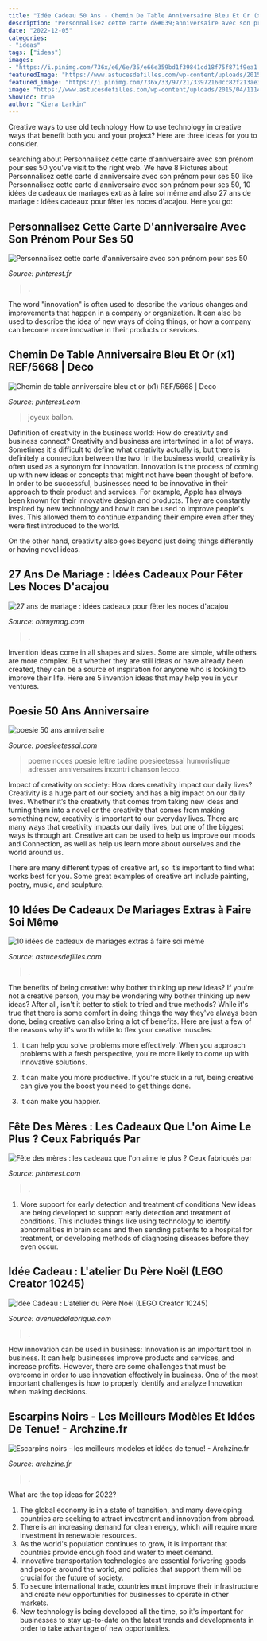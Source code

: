 ```yaml
---
title: "Idée Cadeau 50 Ans - Chemin De Table Anniversaire Bleu Et Or (x1) Ref/5668"
description: "Personnalisez cette carte d&#039;anniversaire avec son prénom pour ses 50"
date: "2022-12-05"
categories:
- "ideas"
tags: ["ideas"]
images:
- "https://i.pinimg.com/736x/e6/6e/35/e66e359bd1f39841cd18f75f871f9ea1.jpg"
featuredImage: "https://www.astucesdefilles.com/wp-content/uploads/2015/04/1114.jpg"
featured_image: "https://i.pinimg.com/736x/33/97/21/33972160cc82f213ae3d98b6a1d8dcd0.jpg"
image: "https://www.astucesdefilles.com/wp-content/uploads/2015/04/1114.jpg"
ShowToc: true
author: "Kiera Larkin"
---
```



Creative ways to use old technology
How to use technology in creative ways that benefit both you and your project? Here are three ideas for you to consider.

	

		
searching about Personnalisez cette carte d&#039;anniversaire avec son prénom pour ses 50 you've visit to the right web. We have 8 Pictures about Personnalisez cette carte d&#039;anniversaire avec son prénom pour ses 50 like Personnalisez cette carte d&#039;anniversaire avec son prénom pour ses 50, 10 idées de cadeaux de mariages extras à faire soi même and also 27 ans de mariage : idées cadeaux pour fêter les noces d&#039;acajou. Here you go:
		
    
## Personnalisez Cette Carte D&#039;anniversaire Avec Son Prénom Pour Ses 50

<img loading=lazy src="https://i.pinimg.com/736x/e6/6e/35/e66e359bd1f39841cd18f75f871f9ea1.jpg" onerror="this.onerror=null;this.src='https://tse4.mm.bing.net/th?id=OIP.lFP20_YzVBysHiLoq11A7QAAAA&amp;pid=15.1';" alt="Personnalisez cette carte d&#039;anniversaire avec son prénom pour ses 50">

_Source: pinterest.fr_

>. 

	

The word "innovation" is often used to describe the various changes and improvements that happen in a company or organization. It can also be used to describe the idea of new ways of doing things, or how a company can become more innovative in their products or services.

    
## Chemin De Table Anniversaire Bleu Et Or (x1) REF/5668 | Deco

<img loading=lazy src="https://i.pinimg.com/736x/67/29/07/672907f8c9fc8480f748a0bdea523b37.jpg" onerror="this.onerror=null;this.src='https://tse1.mm.bing.net/th?id=OIP.590DbCa8DULWdmglvIQcDwHaLH&amp;pid=15.1';" alt="Chemin de table anniversaire bleu et or (x1) REF/5668 | Deco">

_Source: pinterest.com_

>joyeux ballon. 

	

Definition of creativity in the business world: How do creativity and business connect?
Creativity and business are intertwined in a lot of ways. Sometimes it's difficult to define what creativity actually is, but there is definitely a connection between the two. 
In the business world, creativity is often used as a synonym for innovation. Innovation is the process of coming up with new ideas or concepts that might not have been thought of before. In order to be successful, businesses need to be innovative in their approach to their product and services. For example, Apple has always been known for their innovative design and products. They are constantly inspired by new technology and how it can be used to improve people's lives. This allowed them to continue expanding their empire even after they were first introduced to the world. 

On the other hand, creativity also goes beyond just doing things differently or having novel ideas.

    
## 27 Ans De Mariage : Idées Cadeaux Pour Fêter Les Noces D&#039;acajou

<img loading=lazy src="https://img.ohmymag.com/article/1280/couple/noces-d-acajou_dc0979cd94fd80d54254452c195e82e5f26b87c0.jpg" onerror="this.onerror=null;this.src='https://tse1.mm.bing.net/th?id=OIP.8Y1CD8xEjTuJkOAGpBFavgHaEK&amp;pid=15.1';" alt="27 ans de mariage : idées cadeaux pour fêter les noces d&#039;acajou">

_Source: ohmymag.com_

>. 

	

Invention ideas come in all shapes and sizes. Some are simple, while others are more complex. But whether they are still ideas or have already been created, they can be a source of inspiration for anyone who is looking to improve their life. Here are 5 invention ideas that may help you in your ventures.

    
## Poesie 50 Ans Anniversaire

<img loading=lazy src="http://www.poesieetessai.com/images/poesie-50-ans-anniversaire_1.jpg" onerror="this.onerror=null;this.src='https://tse3.mm.bing.net/th?id=OIP.fXFUMAKmpWbdzT3hVTfEfQHaKl&amp;pid=15.1';" alt="poesie 50 ans anniversaire">

_Source: poesieetessai.com_

>poeme noces poesie lettre tadine poesieetessai humoristique adresser anniversaires incontri chanson lecco. 

	

Impact of creativity on society: How does creativity impact our daily lives?
Creativity is a huge part of our society and has a big impact on our daily lives. Whether it’s the creativity that comes from taking new ideas and turning them into a novel or the creativity that comes from making something new, creativity is important to our everyday lives.
There are many ways that creativity impacts our daily lives, but one of the biggest ways is through art. Creative art can be used to help us improve our moods and Connection, as well as help us learn more about ourselves and the world around us.

There are many different types of creative art, so it’s important to find what works best for you. Some great examples of creative art include painting, poetry, music, and sculpture.

    
## 10 Idées De Cadeaux De Mariages Extras à Faire Soi Même

<img loading=lazy src="https://www.astucesdefilles.com/wp-content/uploads/2015/04/1114.jpg" onerror="this.onerror=null;this.src='https://tse3.mm.bing.net/th?id=OIP.6bRDjl68fB-EOQiqrIxgGAHaHc&amp;pid=15.1';" alt="10 idées de cadeaux de mariages extras à faire soi même">

_Source: astucesdefilles.com_

>. 

	

The benefits of being creative: why bother thinking up new ideas?
If you're not a creative person, you may be wondering why bother thinking up new ideas? After all, isn't it better to stick to tried and true methods? While it's true that there is some comfort in doing things the way they've always been done, being creative can also bring a lot of benefits. Here are just a few of the reasons why it's worth while to flex your creative muscles:
1. It can help you solve problems more effectively. When you approach problems with a fresh perspective, you're more likely to come up with innovative solutions.

2. It can make you more productive. If you're stuck in a rut, being creative can give you the boost you need to get things done.

3. It can make you happier.

    
## Fête Des Mères : Les Cadeaux Que L&#039;on Aime Le Plus ? Ceux Fabriqués Par

<img loading=lazy src="https://i.pinimg.com/736x/33/97/21/33972160cc82f213ae3d98b6a1d8dcd0.jpg" onerror="this.onerror=null;this.src='https://tse1.mm.bing.net/th?id=OIP.kIH9kLIoMGh-8MyuvprpngHaEK&amp;pid=15.1';" alt="Fête des mères : les cadeaux que l&#039;on aime le plus ? Ceux fabriqués par">

_Source: pinterest.com_

>. 

	

1) More support for early detection and treatment of conditions
New ideas are being developed to support early detection and treatment of conditions. This includes things like using technology to identify abnormalities in brain scans and then sending patients to a hospital for treatment, or developing methods of diagnosing diseases before they even occur.

    
## Idée Cadeau : L&#039;atelier Du Père Noël (LEGO Creator 10245)

<img loading=lazy src="http://www.avenuedelabrique.com/img/uploads/f139aad4c08e20abb5a37de6988e16483973df15.jpg" onerror="this.onerror=null;this.src='https://tse3.mm.bing.net/th?id=OIP.gERlicgFDrbgmKIMlV2TJgHaF0&amp;pid=15.1';" alt="Idée Cadeau : L&#039;atelier du Père Noël (LEGO Creator 10245)">

_Source: avenuedelabrique.com_

>. 

	

How innovation can be used in business:
Innovation is an important tool in business. It can help businesses improve products and services, and increase profits. However, there are some challenges that must be overcome in order to use innovation effectively in business. One of the most important challenges is how to properly identify and analyze Innovation when making decisions.

    
## Escarpins Noirs - Les Meilleurs Modèles Et Idées De Tenue! - Archzine.fr

<img loading=lazy src="https://archzine.fr/wp-content/uploads/2015/12/Idée-escarpins-tamaris-chaussures-a-talons-tenue-de-jour-votre-tenue-nouvelle-année.jpg" onerror="this.onerror=null;this.src='https://tse4.mm.bing.net/th?id=OIP.GGHbSUcL8rG1HX3hiZs4qQHaLF&amp;pid=15.1';" alt="Escarpins noirs - les meilleurs modèles et idées de tenue! - Archzine.fr">

_Source: archzine.fr_

>. 

	

What are the top ideas for 2022?
1. The global economy is in a state of transition, and many developing countries are seeking to attract investment and innovation from abroad.
2. There is an increasing demand for clean energy, which will require more investment in renewable resources.
3. As the world's population continues to grow, it is important that countries provide enough food and water to meet demand.
4. Innovative transportation technologies are essential forivering goods and people around the world, and policies that support them will be crucial for the future of society.
5. To secure international trade, countries must improve their infrastructure and create new opportunities for businesses to operate in other markets.
6. New technology is being developed all the time, so it's important for businesses to stay up-to-date on the latest trends and developments in order to take advantage of new opportunities.

